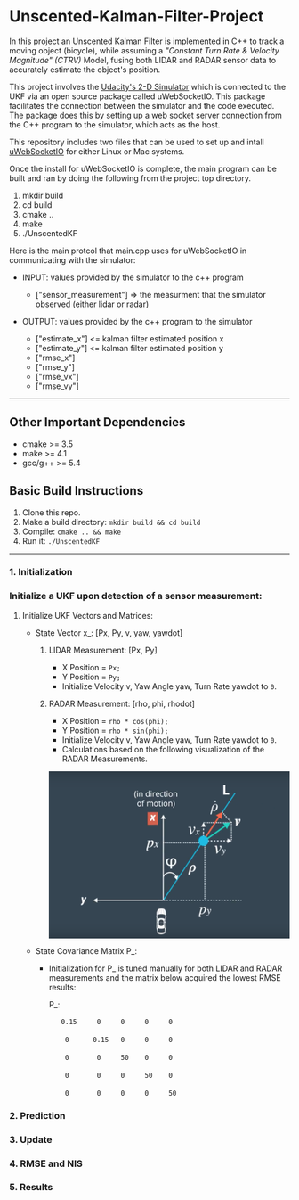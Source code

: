 # Unscented-Kalman-Filter-Project

In this project an Unscented Kalman Filter is implemented in C++ to track a moving object (bicycle), while assuming a *"Constant Turn Rate & Velocity Magnitude" (CTRV)* Model, fusing both LIDAR and RADAR sensor data to accurately estimate the object's position.

This project involves the [Udacity's 2-D Simulator](https://github.com/udacity/self-driving-car-sim/releases) which is connected to the UKF via an open source package called uWebSocketIO. This package facilitates the connection between the simulator and the code executed. The package does this by setting up a web socket server connection from the C++ program to the simulator, which acts as the host.

This repository includes two files that can be used to set up and intall [uWebSocketIO](https://github.com/uWebSockets/uWebSockets) for either Linux or Mac systems.

Once the install for uWebSocketIO is complete, the main program can be built and ran by doing the following from the project top directory.

1. mkdir build
2. cd build
3. cmake ..
4. make
5. ./UnscentedKF

Here is the main protcol that main.cpp uses for uWebSocketIO in communicating with the simulator:

* INPUT: values provided by the simulator to the c++ program
    * ["sensor_measurement"] => the measurment that the simulator observed (either lidar or radar)

* OUTPUT: values provided by the c++ program to the simulator
    * ["estimate_x"] <= kalman filter estimated position x
    * ["estimate_y"] <= kalman filter estimated position y
    * ["rmse_x"]
    * ["rmse_y"]
    * ["rmse_vx"]
    * ["rmse_vy"]

---

## Other Important Dependencies
* cmake >= 3.5
* make >= 4.1
* gcc/g++ >= 5.4

## Basic Build Instructions
1. Clone this repo.
2. Make a build directory: `mkdir build && cd build`
3. Compile: `cmake .. && make`
4. Run it: `./UnscentedKF`

---

### 1. Initialization
### Initialize a UKF upon detection of a sensor measurement:
1. Initialize UKF Vectors and Matrices:
   * State Vector x_: [Px, Py, v, yaw, yawdot]
        1. LIDAR Measurement: [Px, Py]
            * X Position = `Px;`
            * Y Position = `Py;`
            * Initialize Velocity v, Yaw Angle yaw, Turn Rate yawdot to `0`.
        
        2. RADAR Measurement: [rho, phi, rhodot]
           * X Position = `rho * cos(phi);`
           * Y Position = `rho * sin(phi);`
           * Initialize Velocity v, Yaw Angle yaw, Turn Rate yawdot to `0`.
           * Calculations based on the following visualization of the RADAR Measurements.
            <p align="center">
            <img align="center" src="./results/radar.png" alt="alt text" width=500 height=300>
            </p>
   
   * State Covariance Matrix P_:
      * Initialization for P_ is tuned manually for both LIDAR and RADAR measurements and the matrix below acquired the lowest RMSE results:

         P_:

               0.15     0     0     0     0

                0      0.15   0     0     0

                0       0     50    0     0

                0       0     0     50    0

                0       0     0     0     50

       
               

   

### 2. Prediction
### 3. Update
### 4. RMSE and NIS
### 5. Results
